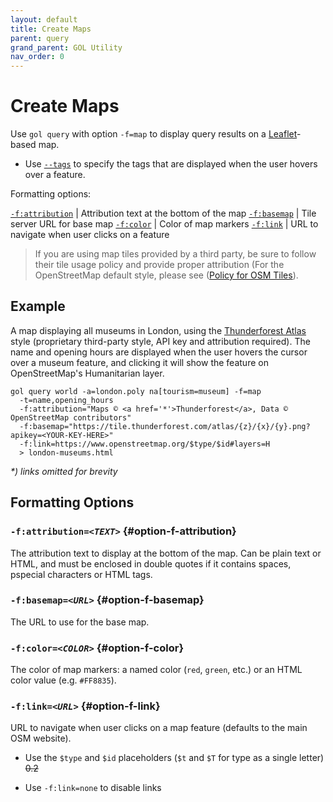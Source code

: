 ```yaml
---
layout: default
title: Create Maps
parent: query
grand_parent: GOL Utility
nav_order: 0
---
```


# Create Maps

Use `gol query` with option `-f=map` to display query results on a [Leaflet](https://leafletjs.com/)-based map.

- Use [`--tags`](/gol/query#option-tags) to specify the tags that are displayed when the user hovers over a feature. 

Formatting options:

[`-f:attribution`](#option-f-attribution) | Attribution text at the bottom of the map
[`-f:basemap`](#option-f-basemap) | Tile server URL for base map
[`-f:color`](#option-f-color) | Color of map markers
[`-f:link`](#option-f-link) | URL to navigate when user clicks on a feature

<blockquote class="important" markdown="1">

If you are using map tiles provided by a third party, be sure to follow their
tile usage policy and provide proper attribution (For the OpenStreetMap default style, please see ([Policy for OSM Tiles](https://operations.osmfoundation.org/policies/tiles/)).

</blockquote>

## Example

A map displaying all museums in London, using the [Thunderforest Atlas](https://www.thunderforest.com/maps/atlas/) style (proprietary third-party style, API key and attribution required). The name and opening hours are displayed when the user hovers the cursor over a museum feature, and clicking it will show the feature on OpenStreetMap's Humanitarian layer.

```
gol query world -a=london.poly na[tourism=museum] -f=map 
  -t=name,opening_hours
  -f:attribution="Maps © <a href='*'>Thunderforest</a>, Data © OpenStreetMap contributors"
  -f:basemap="https://tile.thunderforest.com/atlas/{z}/{x}/{y}.png?apikey=<YOUR-KEY-HERE>"
  -f:link=https://www.openstreetmap.org/$type/$id#layers=H 
  > london-museums.html 
```

<em>*) links omitted for brevity</em>

## Formatting Options

### <code>-f:attribution=<em>&lt;TEXT&gt;</em></code> {#option-f-attribution}

The attribution text to display at the bottom of the map. Can be plain text or HTML, and must be enclosed in double quotes if it contains spaces, pspecial characters or HTML tags.


### <code>-f:basemap=<em>&lt;URL&gt;</em></code> {#option-f-basemap}

The URL to use for the base map.


### <code>-f:color=<em>&lt;COLOR&gt;</em></code> {#option-f-color}

The color of map markers: a named color (`red`, `green`, etc.) or an HTML color value (e.g. `#FF8835`). 

### <code>-f:link=<em>&lt;URL&gt;</em></code> {#option-f-link}

URL to navigate when user clicks on a map feature (defaults to the main OSM website).

- Use the `$type` and `$id` placeholders (`$t` and `$T` for type as a single letter) ~~0.2~~

- Use `-f:link=none` to disable links

